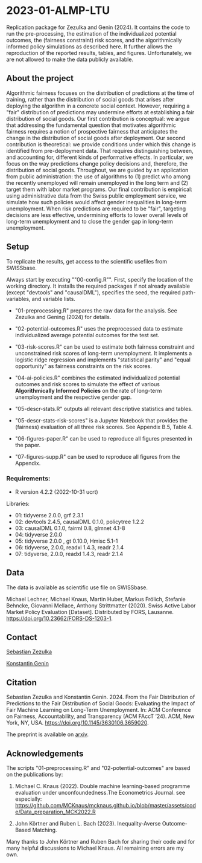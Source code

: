 # 2023-01-ALMP-LTU
Replication package for Zezulka and Genin (2024). It contains the code to run the pre-processing, the estimation of the individualized potential outcomes, the (fairness constraint) risk scores, and the algorithmically informed policy simulations as described here. It further allows the reproduction of the reported results, tables, and figures. Unfortunately, we are not allowed to make the data publicly available.

## About the project
Algorithmic fairness focuses on the distribution of predictions at the time of training, rather than the distribution of social goods that arises after deploying the algorithm in a concrete social context. However, requiring a "fair" distribution of predictions may undermine efforts at establishing a fair distribution of social goods. Our first contribution is conceptual: we argue that addressing the fundamental question that motivates algorithmic fairness requires a notion of prospective fairness that anticipates the change in the distribution of social goods after deployment. Our second contribution is theoretical: we provide conditions under which this change is identified from pre-deployment data. That requires distinguishing between, and accounting for, different kinds of performative effects. In particular, we focus on the way predictions change policy decisions and, therefore, the distribution of social goods. Throughout, we are guided by an application from public administration: the use of algorithms to (1) predict who among the recently unemployed will remain unemployed in the long term and (2) target them with labor market programs. Our final contribution is empirical: using administrative data from the Swiss public employment service, we simulate how such policies would affect gender inequalities in long-term unemployment. When risk predictions are required to be "fair", targeting decisions are less effective, undermining efforts to lower overall levels of long-term unemployment and to close the gender gap in long-term unemployment. 

## Setup
To replicate the results, get access to the scientific usefiles from SWISSbase. 

Always start by executing ""00-config.R"". First, specify the location of the working directory. It installs the required packages if not already available (except "devtools" and "causalDML"), specifies the seed, the required path-variables, and variable lists. 

- "01-preprocessing.R" prepares the raw data for the analysis. See Zezulka and Gening (2024) for details.

- "02-potential-outcomes.R" uses the preprocessed data to estimate individualized average potential outcomes for the test set.

- "03-risk-scores.R" can be used to estimate both fairness constraint and unconstrained risk scores of long-term unemployment. It implements a logistic ridge regression and implements "statistical parity" and "equal opportunity" as fairness constraints on the risk scores. 

- "04-ai-policies.R" combines the estimated individualized potential outcomes and risk scores to simulate the effect of various **Algorithmically Informed Policies** on the rate of long-term unemployment and the respective gender gap.

- "05-descr-stats.R" outputs all relevant descriptive statistics and tables.

- "05-descr-stats-risk-scores" is a Jupyter Notebook that provides the (fairness) evaluation of all three risk scores. See Appendix B.5, Table 4.

- "06-figures-paper.R" can be used to reproduce all figures presented in the paper.

- "07-figures-supp.R" can be used to reproduce all figures from the Appendix.

### Requirements: 
- R version 4.2.2 (2022-10-31 ucrt)

Libraries:
- 01: tidyverse 2.0.0, grf 2.3.1
- 02: devtools 2.4.5, causalDML 0.1.0, policytree 1.2.2
- 03: causalDML 0.1.0, fairml 0.8, glmnet 4.1-8
- 04: tidyverse 2.0.0
- 05: tidyverse 2.0.0 , gt 0.10.0, Hmisc 5.1-1
- 06: tidyverse, 2.0.0, readxl 1.4.3, readr 2.1.4
- 07: tidyverse, 2.0.0, readxl 1.4.3, readr 2.1.4

## Data
The data is available as scientific use file on SWISSbase.

Michael Lechner, Michael Knaus, Martin Huber, Markus Frölich, Stefanie Behncke, Giovanni Mellace, Anthony Strittmatter (2020). Swiss Active Labor Market Policy Evaluation [Dataset]. Distributed by FORS, Lausanne. https://doi.org/10.23662/FORS-DS-1203-1.

## Contact
[Sebastian Zezulka](https://ethics.epistemology.ai/people#h.ybght6vasbh4)

[Konstantin Genin](https://ethics.epistemology.ai/people#h.frfuicc6nirv)

## Citation
Sebastian Zezulka and Konstantin Genin. 2024. From the Fair Distribution of Predictions to the Fair Distribution of Social Goods: Evaluating the Impact of Fair Machine Learning on Long-Term Unemployment. In: ACM Conference on Fairness, Accountability, and Transparency (ACM FAccT ’24). ACM, New York, NY, USA. https://doi.org/10.1145/3630106.3659020.

The preprint is available on [arxiv](https://arxiv.org/abs/2401.14438).

## Acknowledgements
The scripts "01-preprocessing.R" and "02-potential-outcomes" are based on the publications by:
1. Michael C. Knaus (2022). Double machine learning-based programme evaluation under unconfoundedness.The Econometrics Journal.
see especially: https://github.com/MCKnaus/mcknaus.github.io/blob/master/assets/code/Data_preparation_MCK2022.R

2. John Körtner and Ruben L. Bach (2023). Inequality-Averse Outcome-Based Matching. 

Many thanks to John Körtner and Ruben Bach for sharing their code and for many helpful discussions to Michael Knaus. All remaining errors are my own.
